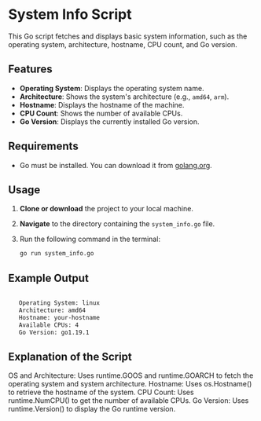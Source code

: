 # System Info Script

This Go script fetches and displays basic system information, such as the operating system, architecture, hostname, CPU count, and Go version.

## Features

- **Operating System**: Displays the operating system name.
- **Architecture**: Shows the system's architecture (e.g., `amd64`, `arm`).
- **Hostname**: Displays the hostname of the machine.
- **CPU Count**: Shows the number of available CPUs.
- **Go Version**: Displays the currently installed Go version.

## Requirements

- Go must be installed. You can download it from [golang.org](https://golang.org/dl/).

## Usage

1. **Clone or download** the project to your local machine.
2. **Navigate** to the directory containing the `system_info.go` file.
3. Run the following command in the terminal:

   ```bash
   go run system_info.go
   ```


## Example Output

 ```bash

    Operating System: linux
    Architecture: amd64
    Hostname: your-hostname
    Available CPUs: 4
    Go Version: go1.19.1
```
## Explanation of the Script
OS and Architecture: Uses runtime.GOOS and runtime.GOARCH to fetch the operating system and system architecture.
Hostname: Uses os.Hostname() to retrieve the hostname of the system.
CPU Count: Uses runtime.NumCPU() to get the number of available CPUs.
Go Version: Uses runtime.Version() to display the Go runtime version.

   
